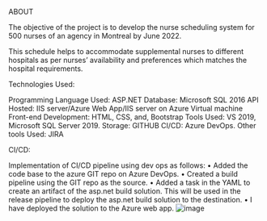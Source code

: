 
 ABOUT

The objective of the project is to develop the nurse scheduling system for 500 nurses of an agency in Montreal by June 2022.

This schedule helps to accommodate supplemental nurses to different hospitals as per nurses’ availability and preferences which matches the hospital requirements.

Technologies Used:

Programming Language Used: ASP.NET
Database: Microsoft SQL 2016
API Hosted: IIS server/Azure Web App/IIS server on Azure Virtual machine
Front-end Development: HTML, CSS, and, Bootstrap 
Tools Used: VS 2019, Microsoft SQL Server 2019.
Storage: GITHUB
CI/CD: Azure DevOps.
Other tools Used: JIRA


CI/CD:

Implementation of CI/CD pipeline using dev ops as follows:
•	Added the code base to the azure GIT repo on Azure DevOps.
•	Created a build pipeline using the GIT repo as the source.
•	Added a task in the YAML to create an artifact of the asp.net build solution. This will be used in the release pipeline to deploy the asp.net build solution to the destination. 
•	I have deployed the solution to the Azure web app. 
![image](https://user-images.githubusercontent.com/37263737/160225654-76bab88e-4199-4f6d-a3af-e29d0b3d4a95.png)
